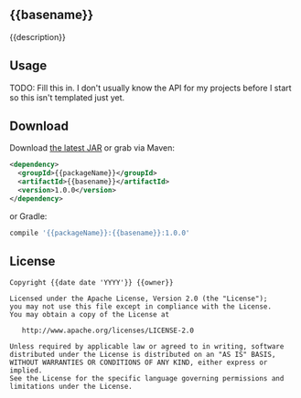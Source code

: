 {{basename}}
--------------

{{description}}


Usage
-----

TODO: Fill this in. I don't usually know the API for my projects before I start so this isn't templated just yet.


Download
--------

Download [the latest JAR][2] or grab via Maven:

```xml
<dependency>
  <groupId>{{packageName}}</groupId>
  <artifactId>{{basename}}</artifactId>
  <version>1.0.0</version>
</dependency>
```
or Gradle:
```groovy
compile '{{packageName}}:{{basename}}:1.0.0'
```


License
-------

    Copyright {{date date 'YYYY'}} {{owner}}

    Licensed under the Apache License, Version 2.0 (the "License");
    you may not use this file except in compliance with the License.
    You may obtain a copy of the License at

       http://www.apache.org/licenses/LICENSE-2.0

    Unless required by applicable law or agreed to in writing, software
    distributed under the License is distributed on an "AS IS" BASIS,
    WITHOUT WARRANTIES OR CONDITIONS OF ANY KIND, either express or implied.
    See the License for the specific language governing permissions and
    limitations under the License.



 [1]: http://github.com/{{githubUserName}}/{{basename}}
 [2]: http://repository.sonatype.org/service/local/artifact/maven/redirect?r=central-proxy&g={{packageName}}&a={{basename}}&v=LATEST
